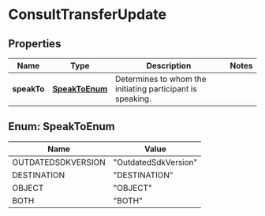 
# ConsultTransferUpdate

## Properties
Name | Type | Description | Notes
------------ | ------------- | ------------- | -------------
**speakTo** | [**SpeakToEnum**](#SpeakToEnum) | Determines to whom the initiating participant is speaking. | 


<a name="SpeakToEnum"></a>
## Enum: SpeakToEnum
Name | Value
---- | -----
OUTDATEDSDKVERSION | &quot;OutdatedSdkVersion&quot;
DESTINATION | &quot;DESTINATION&quot;
OBJECT | &quot;OBJECT&quot;
BOTH | &quot;BOTH&quot;



